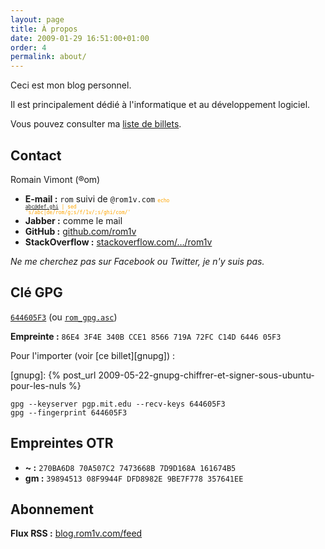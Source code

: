 ```yaml
---
layout: page
title: À propos
date: 2009-01-29 16:51:00+01:00
order: 4
permalink: about/
---
```


Ceci est mon blog personnel.

Il est principalement dédié à l'informatique et au développement logiciel.

Vous pouvez consulter ma [liste de billets](/articles/).

## Contact

Romain Vimont (®om)

 * **E-mail :** `rom` suivi de `@rom1v.com` <code style="color:orange; font-size: 6pt">echo abc@def.ghi | sed 's/abc\|de/rom/g;s/f/1v/;s/ghi/com/'</code>
 * **Jabber :** comme le mail
 * **GitHub :** [github.com/rom1v](https://github.com/rom1v)
 * **StackOverflow :** [stackoverflow.com/…/rom1v](https://stackoverflow.com/users/1987178/rom1v)

*Ne me cherchez pas sur Facebook ou Twitter, je n'y suis pas.*

## Clé GPG

[`644605F3`](http://pgp.mit.edu:11371/pks/lookup?op=get&search=0x644605F3) (ou
[`rom_gpg.asc`](/keys/rom_gpg.asc))

**Empreinte :** `86E4 3F4E 340B CCE1 8566 719A 72FC C14D 6446 05F3`

Pour l'importer (voir [ce billet][gnupg]) :

[gnupg]: {% post_url 2009-05-22-gnupg-chiffrer-et-signer-sous-ubuntu-pour-les-nuls %}

    gpg --keyserver pgp.mit.edu --recv-keys 644605F3
    gpg --fingerprint 644605F3

## Empreintes OTR

 * **~ :** `270BA6D8 70A507C2 7473668B 7D9D168A 161674B5`
 * **gm :** `39894513 08F9944F DFD8982E 9BE7F778 357641EE`

## Abonnement

**Flux RSS :** [blog.rom1v.com/feed](/feed)
